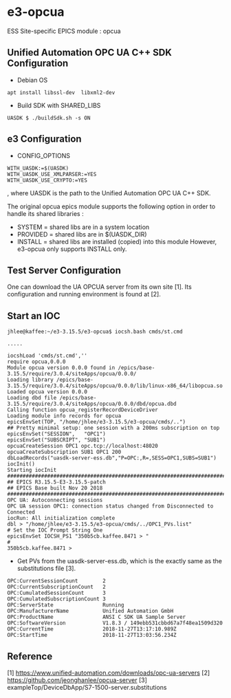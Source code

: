 
e3-opcua  
======
ESS Site-specific EPICS module : opcua


## Unified Automation OPC UA C++ SDK Configuration

* Debian OS
```
apt install libssl-dev  libxml2-dev 
```

* Build SDK with SHARED_LIBS
```
UASDK $ ./buildSdk.sh -s ON
```


## e3 Configuration


* CONFIG_OPTIONS
```
WITH_UASDK:=$(UASDK)
WITH_UASDK_USE_XMLPARSER:=YES
WITH_UASDK_USE_CRYPTO:=YES
```
, where UASDK is the path to the Unified Automation OPC UA C++ SDK.

The original opcua epics module supports the following option in order to handle its shared libraries :
* SYSTEM   = shared libs are in a system location
* PROVIDED = shared libs are in $(UASDK_DIR)
* INSTALL  = shared libs are installed (copied) into this module
However, e3-opcua only supports INSTALL only.


## Test Server Configuration

One can download the UA OPCUA server from its own site [1]. Its configuration and running environment is found at [2]. 

## Start an IOC
```
jhlee@kaffee:~/e3-3.15.5/e3-opcua$ iocsh.bash cmds/st.cmd

.....

iocshLoad 'cmds/st.cmd',''
require opcua,0.0.0
Module opcua version 0.0.0 found in /epics/base-3.15.5/require/3.0.4/siteApps/opcua/0.0.0/
Loading library /epics/base-3.15.5/require/3.0.4/siteApps/opcua/0.0.0/lib/linux-x86_64/libopcua.so
Loaded opcua version 0.0.0
Loading dbd file /epics/base-3.15.5/require/3.0.4/siteApps/opcua/0.0.0/dbd/opcua.dbd
Calling function opcua_registerRecordDeviceDriver
Loading module info records for opcua
epicsEnvSet(TOP, "/home/jhlee/e3-3.15.5/e3-opcua/cmds/..")
## Pretty minimal setup: one session with a 200ms subscription on top
epicsEnvSet("SESSION",   "OPC1")
epicsEnvSet("SUBSCRIPT", "SUB1")
opcuaCreateSession OPC1 opc.tcp://localhost:48020
opcuaCreateSubscription SUB1 OPC1 200
dbLoadRecords("uasdk-server-ess.db","P=OPC:,R=,SESS=OPC1,SUBS=SUB1")
iocInit()
Starting iocInit
############################################################################
## EPICS R3.15.5-E3-3.15.5-patch
## EPICS Base built Nov 20 2018
############################################################################
OPC UA: Autoconnecting sessions
OPC UA session OPC1: connection status changed from Disconnected to Connected
iocRun: All initialization complete
dbl > "/home/jhlee/e3-3.15.5/e3-opcua/cmds/../OPC1_PVs.list"
# Set the IOC Prompt String One 
epicsEnvSet IOCSH_PS1 "350b5cb.kaffee.8471 > "
#
350b5cb.kaffee.8471 > 
```

* Get PVs from the uasdk-server-ess.db, which is the exactly same as the substitutions file [3].

```
OPC:CurrentSessionCount        2
OPC:CurrentSubscriptionCount   2
OPC:CumulatedSessionCount      3
OPC:CumulatedSubscriptionCount 3
OPC:ServerState                Running
OPC:ManufacturerName           Unified Automation GmbH
OPC:ProductName                ANSI C SDK UA Sample Server
OPC:SoftwareVersion            V1.8.3 / 149ebb531cbbd67a7f48ea1509d320
OPC:CurrentTime                2018-11-27T13:17:10.989Z
OPC:StartTime                  2018-11-27T13:03:56.234Z
```


## Reference

[1] https://www.unified-automation.com/downloads/opc-ua-servers
[2] https://github.com/jeonghanlee/opcua-server
[3] exampleTop/DeviceDbApp/S7-1500-server.substitutions
